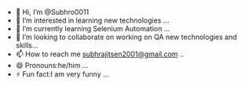 - 👋 Hi, I’m @Subhro0011
- 👀 I’m interested in learning new technologies  ...
- 🌱 I’m currently learning Selenium Automation ...
- 💞️ I’m looking to collaborate on working on QA new technologies and skills...
- 📫 How to reach me subhrajitsen2001@gmail.com ..
- 😄 Pronouns:he/him ...
- ⚡ Fun fact:I am very funny ...

<!---
Subhro0011/Subhro0011 is a ✨ special ✨ repository because its `README.md` (this file) appears on your GitHub profile.
You can click the Preview link to take a look at your changes.
--->
